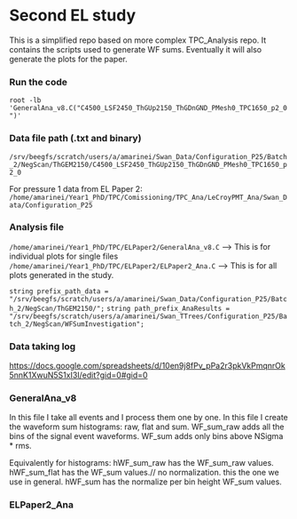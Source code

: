 # Second EL study

This is a simplified repo based on more complex TPC_Analysis repo. It contains the scripts used to generate WF sums. Eventually it will also generate the plots for the paper. 

### Run the code

`root -lb 'GeneralAna_v8.C("C4500_LSF2450_ThGUp2150_ThGDnGND_PMesh0_TPC1650_p2_0")'`

### Data file path (.txt and binary)

`/srv/beegfs/scratch/users/a/amarinei/Swan_Data/Configuration_P25/Batch_2/NegScan/ThGEM2150/C4500_LSF2450_ThGUp2150_ThGDnGND_PMesh0_TPC1650_p2_0`

For pressure 1 data from EL Paper 2: `/home/amarinei/Year1_PhD/TPC/Comissioning/TPC_Ana/LeCroyPMT_Ana/Swan_Data/Configuration_P25`

### Analysis file

`/home/amarinei/Year1_PhD/TPC/ELPaper2/GeneralAna_v8.C` --> This is for individual plots for single files
` /home/amarinei/Year1_PhD/TPC/ELPaper2/ELPaper2_Ana.C` --> This is for all plots generated in the study. 

`string prefix_path_data = "/srv/beegfs/scratch/users/a/amarinei/Swan_Data/Configuration_P25/Batch_2/NegScan/ThGEM2150/";`
`string path_prefix_AnaResults = "/srv/beegfs/scratch/users/a/amarinei/Swan_TTrees/Configuration_P25/Batch_2/NegScan/WFSumInvestigation";`


### Data taking log

https://docs.google.com/spreadsheets/d/10en9j8fPv_pPa2r3pkVkPmqnrOk5nnK1XwuN5S1xI3I/edit?gid=0#gid=0


### GeneralAna_v8

In this file I take all events and I process them one by one. In this file I create the waveform sum histograms: raw, flat and sum.
WF_sum_raw adds all the bins of the signal event waveforms. 
WF_sum adds only bins above NSigma * rms. 

Equivalently for histograms:
hWF_sum_raw has the WF_sum_raw values.
hWF_sum_flat has the WF_sum values.// no normalization. this the one we use in general. 
hWF_sum has the normalize per bin height WF_sum values.





### ELPaper2_Ana








